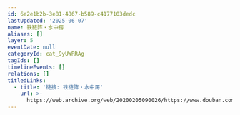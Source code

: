 ```yaml
---
id: 6e2e1b2b-3e81-4867-b589-c4177103dedc
lastUpdated: '2025-06-07'
name: 铁链阵・水中房
aliases: []
layer: 5
eventDate: null
categoryId: cat_9yUWRRAg
tagIds: []
timelineEvents: []
relations: []
titledLinks:
  - title: '链接: 铁链阵・水中房'
    url: >-
      https://web.archive.org/web/20200205090026/https://www.douban.com/group/topic/146351179/
---
```


